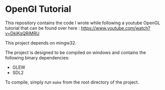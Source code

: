 # OpenGl Tutorial

This repository contains the code I wrote while following a youtube OpenGL tutorial that can be found over here : https://www.youtube.com/watch?v=DkiKgQRiMRU

This project depends on mingw32.

The project is designed to be compiled on windows and contains the following binary dependencies:

* GLEW
* SDL2

To compile, simply run `make` from the root directory of the project.